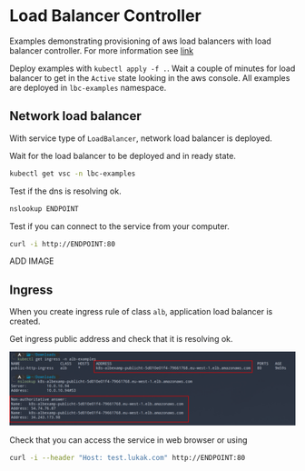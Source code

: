 # Load Balancer Controller


Examples demonstrating provisioning of aws load balancers with load balancer controller.
For more information see [link](./README.md#load-balancer-controller)

Deploy examples with `kubectl apply -f .`.
Wait a couple of minutes for load balancer to get in the `Active` state looking in the aws console.
All examples are deployed in `lbc-examples` namespace.

## Network load balancer

With service type of `LoadBalancer`, network load balancer is deployed.

Wait for the load balancer to be deployed and in ready state.

```bash
kubectl get vsc -n lbc-examples
```

Test if the dns is resolving ok.

```bash
nslookup ENDPOINT
```

Test if you can connect to the service from your computer.

```bash
curl -i http://ENDPOINT:80
```

ADD IMAGE

## Ingress

When you create ingress rule of class `alb`, application load balancer is created.

Get ingress public address and check that it is resolving ok.

<img title="Public http access" alt="alb public http access" src="../../assets/alb-public-http.png">

Check that you can access the service in web browser or using

```bash
curl -i --header "Host: test.lukak.com" http://ENDPOINT:80
```

